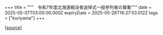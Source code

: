 +++
title = """　令和7年度北海道戦没者追悼式一般参列者の募集"""
date = 2025-05-07T03:00:00.000Z
expiryDate = 2025-05-28T16:27:53.012Z
tags = ["kuriyama"]
+++


[[source]](https://www.town.kuriyama.hokkaido.jp/soshiki/39/31679.html)
